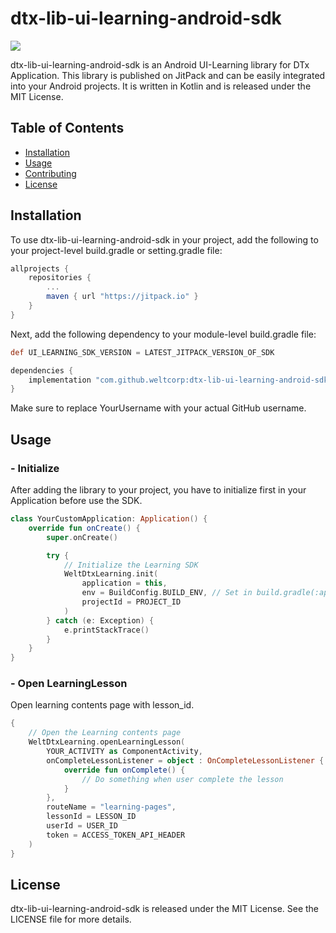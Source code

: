 # dtx-lib-ui-learning-android-sdk

[![](https://jitpack.io/v/weltcorp/dtx-lib-ui-learning-android-sdk.svg)](https://jitpack.io/#weltcorp/dtx-lib-ui-learning-android-sdk)

dtx-lib-ui-learning-android-sdk is an Android UI-Learning library for DTx Application. This library is published on JitPack and can be easily integrated into your Android projects. It is written in Kotlin and is released under the MIT License.

## Table of Contents

- [Installation](#installation)
- [Usage](#usage)
- [Contributing](#contributing)
- [License](#license)

## Installation

To use dtx-lib-ui-learning-android-sdk in your project, add the following to your project-level build.gradle or setting.gradle file:

```gradle
allprojects {
    repositories {
        ...
        maven { url "https://jitpack.io" }
    }
}
```

Next, add the following dependency to your module-level build.gradle file:

```gradle
def UI_LEARNING_SDK_VERSION = LATEST_JITPACK_VERSION_OF_SDK

dependencies {
    implementation "com.github.weltcorp:dtx-lib-ui-learning-android-sdk:$UI_LEARNING_SDK_VERSION"
}
```

Make sure to replace YourUsername with your actual GitHub username.

## Usage

### - Initialize

After adding the library to your project, you have to initialize first in your Application before use the SDK.

```kotlin
class YourCustomApplication: Application() {
    override fun onCreate() {
        super.onCreate()

        try {
            // Initialize the Learning SDK
            WeltDtxLearning.init(
                application = this,
                env = BuildConfig.BUILD_ENV, // Set in build.gradle(:app)
                projectId = PROJECT_ID
            )
        } catch (e: Exception) {
            e.printStackTrace()
        }
    }
}
```

### - Open LearningLesson

Open learning contents page with lesson_id.

```kotlin
{
    // Open the Learning contents page
    WeltDtxLearning.openLearningLesson(
        YOUR_ACTIVITY as ComponentActivity,
        onCompleteLessonListener = object : OnCompleteLessonListener {
            override fun onComplete() {
                // Do something when user complete the lesson
            }
        },
        routeName = "learning-pages",
        lessonId = LESSON_ID
        userId = USER_ID
        token = ACCESS_TOKEN_API_HEADER
    )
}
```

## License

dtx-lib-ui-learning-android-sdk is released under the MIT License. See the LICENSE file for more details.
